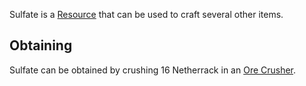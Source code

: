 Sulfate is a [Resource](https://github.com/Slimefun/Slimefun4/wiki/Resources) that can be used to craft several other items.

## Obtaining

Sulfate can be obtained by crushing 16 Netherrack in an [Ore Crusher](https://github.com/Slimefun/Slimefun4/wiki/Ore-Crusher).
